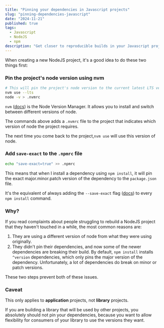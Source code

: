 ```yaml
---
title: "Pinning your dependencies in Javascript projects"
slug: "pinning-dependencies-javascript"
date: "2024-11-21"
published: true
tags:
  - Javascript
  - NodeJS
  - npm
description: "Get closer to reproducible builds in your Javascript projects"
---
```


When creating a new NodeJS project, it's a good idea to do these two things first:

### Pin the project's node version using nvm

```bash
# This will pin the project's node version to the current latest LTS version
nvm use --lts
node -v > .nvmrc
```
`nvm` ([docs](https://github.com/nvm-sh/nvm)) is the Node Version Manager. It allows you to install and switch between different versions of node.

The commands above adds a `.nvmrc` file to the project that indicates which version of node the project requires. 

The next time you come back to the project,`nvm use` will use this version of node.

### Add `save-exact` to the `.npmrc` file

```bash
echo "save-exact=true" >> .npmrc
```

This means that when I install a dependency using `npm install`, it will pin the exact major.minor.patch version of the dependency to the `package.json` file. 

It's the equivalent of always adding the `--save-exact` flag ([docs](https://docs.npmjs.com/cli/v8/commands/npm-install#save-exact)) to every `npm install` command.

### Why?

If you read complaints about people struggling to rebuild a NodeJS project that they haven't touched in a while, the most common reasons are:

1. They are using a different version of node from what they were using originally.
2. They didn't pin their dependencies, and now some of the newer dependencies are breaking their build. By default, `npm install` installs `^version` dependencies, which only pins the major version of the dependency. Unfortunately, a lot of dependencies do break on minor or patch versions.

These two steps prevent both of these issues.

### Caveat

This only applies to **application** projects, not **library** projects. 

If you are building a library that will be used by other projects, you absolutely should not pin your dependencies, because you want to allow flexibility for consumers of your library to use the versions they want.
